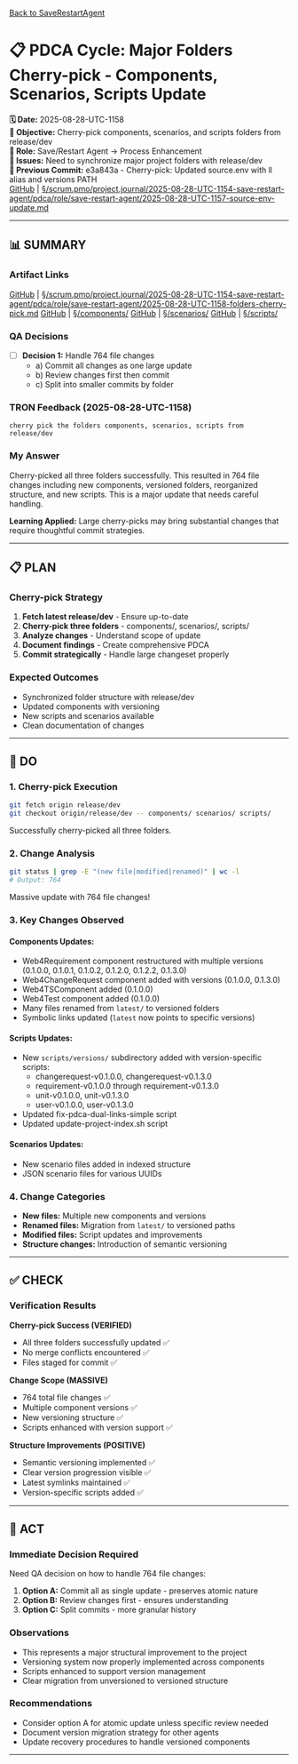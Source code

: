 [Back to SaveRestartAgent](../../../../roles/SaveRestartAgent/)

# 📋 **PDCA Cycle: Major Folders Cherry-pick - Components, Scenarios, Scripts Update**

**🗓️ Date:** 2025-08-28-UTC-1158  
**🎯 Objective:** Cherry-pick components, scenarios, and scripts folders from release/dev  
**👤 Role:** Save/Restart Agent → Process Enhancement  
**🚨 Issues:** Need to synchronize major project folders with release/dev  
**📎 Previous Commit:** e3a843a - Cherry-pick: Updated source.env with ll alias and versions PATH  
[GitHub](https://github.com/Cerulean-Circle-GmbH/Web4Articles/blob/save/start.v1/scrum.pmo/project.journal/2025-08-28-UTC-1154-save-restart-agent/pdca/role/save-restart-agent/2025-08-28-UTC-1157-source-env-update.md) | [§/scrum.pmo/project.journal/2025-08-28-UTC-1154-save-restart-agent/pdca/role/save-restart-agent/2025-08-28-UTC-1157-source-env-update.md](2025-08-28-UTC-1157-source-env-update.md)

---

## **📊 SUMMARY**

### **Artifact Links**
[GitHub](https://github.com/Cerulean-Circle-GmbH/Web4Articles/blob/save/start.v1/scrum.pmo/project.journal/2025-08-28-UTC-1154-save-restart-agent/pdca/role/save-restart-agent/2025-08-28-UTC-1158-folders-cherry-pick.md) | [§/scrum.pmo/project.journal/2025-08-28-UTC-1154-save-restart-agent/pdca/role/save-restart-agent/2025-08-28-UTC-1158-folders-cherry-pick.md](2025-08-28-UTC-1158-folders-cherry-pick.md)
[GitHub](https://github.com/Cerulean-Circle-GmbH/Web4Articles/tree/save/start.v1/components) | [§/components/](../../../../../../components)
[GitHub](https://github.com/Cerulean-Circle-GmbH/Web4Articles/tree/save/start.v1/scenarios) | [§/scenarios/](../../../../../../scenarios)
[GitHub](https://github.com/Cerulean-Circle-GmbH/Web4Articles/tree/save/start.v1/scripts) | [§/scripts/](../../../../../../scripts)

### **QA Decisions**
- [ ] **Decision 1:** Handle 764 file changes
  - a) Commit all changes as one large update
  - b) Review changes first then commit
  - c) Split into smaller commits by folder

### **TRON Feedback (2025-08-28-UTC-1158)**
```quote
cherry pick the folders components, scenarios, scripts from release/dev
```

### **My Answer**
Cherry-picked all three folders successfully. This resulted in 764 file changes including new components, versioned folders, reorganized structure, and new scripts. This is a major update that needs careful handling.

**Learning Applied:** Large cherry-picks may bring substantial changes that require thoughtful commit strategies.

---

## **📋 PLAN**

### **Cherry-pick Strategy**
1. **Fetch latest release/dev** - Ensure up-to-date
2. **Cherry-pick three folders** - components/, scenarios/, scripts/
3. **Analyze changes** - Understand scope of update
4. **Document findings** - Create comprehensive PDCA
5. **Commit strategically** - Handle large changeset properly

### **Expected Outcomes**
- Synchronized folder structure with release/dev
- Updated components with versioning
- New scripts and scenarios available
- Clean documentation of changes

---

## **🔧 DO**

### **1. Cherry-pick Execution**
```bash
git fetch origin release/dev
git checkout origin/release/dev -- components/ scenarios/ scripts/
```
Successfully cherry-picked all three folders.

### **2. Change Analysis**
```bash
git status | grep -E "(new file|modified|renamed)" | wc -l
# Output: 764
```
Massive update with 764 file changes!

### **3. Key Changes Observed**

#### **Components Updates:**
- Web4Requirement component restructured with multiple versions (0.1.0.0, 0.1.0.1, 0.1.0.2, 0.1.2.0, 0.1.2.2, 0.1.3.0)
- Web4ChangeRequest component added with versions (0.1.0.0, 0.1.3.0)
- Web4TSComponent added (0.1.0.0)
- Web4Test component added (0.1.0.0)
- Many files renamed from `latest/` to versioned folders
- Symbolic links updated (`latest` now points to specific versions)

#### **Scripts Updates:**
- New `scripts/versions/` subdirectory added with version-specific scripts:
  - changerequest-v0.1.0.0, changerequest-v0.1.3.0
  - requirement-v0.1.0.0 through requirement-v0.1.3.0
  - unit-v0.1.0.0, unit-v0.1.3.0
  - user-v0.1.0.0, user-v0.1.3.0
- Updated fix-pdca-dual-links-simple script
- Updated update-project-index.sh script

#### **Scenarios Updates:**
- New scenario files added in indexed structure
- JSON scenario files for various UUIDs

### **4. Change Categories**
- **New files:** Multiple new components and versions
- **Renamed files:** Migration from `latest/` to versioned paths
- **Modified files:** Script updates and improvements
- **Structure changes:** Introduction of semantic versioning

---

## **✅ CHECK**

### **Verification Results**

**Cherry-pick Success (VERIFIED)**
- All three folders successfully updated ✅
- No merge conflicts encountered ✅
- Files staged for commit ✅

**Change Scope (MASSIVE)**
- 764 total file changes ✅
- Multiple component versions ✅
- New versioning structure ✅
- Scripts enhanced with version support ✅

**Structure Improvements (POSITIVE)**
- Semantic versioning implemented ✅
- Clear version progression visible ✅
- Latest symlinks maintained ✅
- Version-specific scripts added ✅

---

## **🎯 ACT**

### **Immediate Decision Required**
Need QA decision on how to handle 764 file changes:
1. **Option A:** Commit all as single update - preserves atomic nature
2. **Option B:** Review changes first - ensures understanding
3. **Option C:** Split commits - more granular history

### **Observations**
- This represents a major structural improvement to the project
- Versioning system now properly implemented across components
- Scripts enhanced to support version management
- Clear migration from unversioned to versioned structure

### **Recommendations**
- Consider option A for atomic update unless specific review needed
- Document version migration strategy for other agents
- Update recovery procedures to handle versioned components

---

